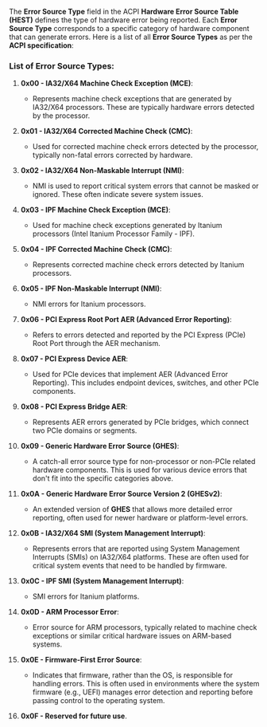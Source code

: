 
The **Error Source Type** field in the ACPI **Hardware Error Source Table (HEST)** defines the type of hardware error being reported. Each **Error Source Type** corresponds to a specific category of hardware component that can generate errors. Here is a list of all **Error Source Types** as per the **ACPI specification**:

### **List of Error Source Types**:

1. **0x00 - IA32/X64 Machine Check Exception (MCE)**:
    
    - Represents machine check exceptions that are generated by IA32/X64 processors. These are typically hardware errors detected by the processor.
2. **0x01 - IA32/X64 Corrected Machine Check (CMC)**:
    
    - Used for corrected machine check errors detected by the processor, typically non-fatal errors corrected by hardware.
3. **0x02 - IA32/X64 Non-Maskable Interrupt (NMI)**:
    
    - NMI is used to report critical system errors that cannot be masked or ignored. These often indicate severe system issues.
4. **0x03 - IPF Machine Check Exception (MCE)**:
    
    - Used for machine check exceptions generated by Itanium processors (Intel Itanium Processor Family - IPF).
5. **0x04 - IPF Corrected Machine Check (CMC)**:
    
    - Represents corrected machine check errors detected by Itanium processors.
6. **0x05 - IPF Non-Maskable Interrupt (NMI)**:
    
    - NMI errors for Itanium processors.
7. **0x06 - PCI Express Root Port AER (Advanced Error Reporting)**:
    
    - Refers to errors detected and reported by the PCI Express (PCIe) Root Port through the AER mechanism.
8. **0x07 - PCI Express Device AER**:
    
    - Used for PCIe devices that implement AER (Advanced Error Reporting). This includes endpoint devices, switches, and other PCIe components.
9. **0x08 - PCI Express Bridge AER**:
    
    - Represents AER errors generated by PCIe bridges, which connect two PCIe domains or segments.
10. **0x09 - Generic Hardware Error Source (GHES)**:
    
    - A catch-all error source type for non-processor or non-PCIe related hardware components. This is used for various device errors that don't fit into the specific categories above.
11. **0x0A - Generic Hardware Error Source Version 2 (GHESv2)**:
    
    - An extended version of **GHES** that allows more detailed error reporting, often used for newer hardware or platform-level errors.
12. **0x0B - IA32/X64 SMI (System Management Interrupt)**:
    
    - Represents errors that are reported using System Management Interrupts (SMIs) on IA32/X64 platforms. These are often used for critical system events that need to be handled by firmware.
13. **0x0C - IPF SMI (System Management Interrupt)**:
    
    - SMI errors for Itanium platforms.
14. **0x0D - ARM Processor Error**:
    
    - Error source for ARM processors, typically related to machine check exceptions or similar critical hardware issues on ARM-based systems.
15. **0x0E - Firmware-First Error Source**:
    
    - Indicates that firmware, rather than the OS, is responsible for handling errors. This is often used in environments where the system firmware (e.g., UEFI) manages error detection and reporting before passing control to the operating system.
16. **0x0F - Reserved for future use**.
